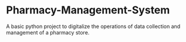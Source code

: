 # Pharmacy-Management-System
A basic python project to digitalize the operations of data collection and management of a pharmacy store.
